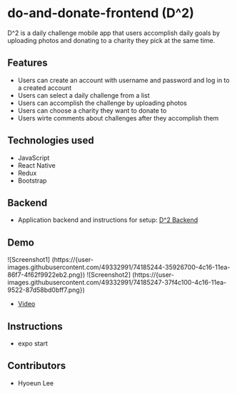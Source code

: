 # do-and-donate-frontend (D^2)
D^2 is a daily challenge mobile app that users accomplish daily goals by uploading photos 
and donating to a charity they pick at the same time.

## Features
- Users can create an account with username and password and log in to a created account
- Users can select a daily challenge from a list
- Users can accomplish the challenge by uploading photos
- Users can choose a charity they want to donate to
- Users wirte comments about challenges after they accomplish them

## Technologies used
- JavaScript
- React Native
- Redux
- Bootstrap

## Backend
- Application backend and instructions for setup: [D^2 Backend](https://github.com/hyoeun93/do-and-donate-backend)

## Demo
 ![Screenshot1] (https://{user-images.githubusercontent.com/49332991/74185244-35926700-4c16-11ea-86f7-4f62f9922eb2.png})
 ![Screenshot2] (https://{user-images.githubusercontent.com/49332991/74185247-37f4c100-4c16-11ea-9522-87d58bd0bff7.png})
- [Video](https://vimeo.com/387333075)

## Instructions
- expo start

## Contributors
- Hyoeun Lee

